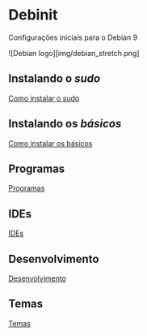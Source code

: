 # Debinit

Configurações iniciais para o Debian 9

![Debian logo][img/debian_stretch.png]

## Instalando o _sudo_

[Como instalar o sudo](sudo.md)

## Instalando os _básicos_

[Como instalar os básicos](basicos.md)

## Programas

[Programas](programa/README.md)

## IDEs

[IDEs](ide/README.md)

## Desenvolvimento

[Desenvolvimento](desenvolvimento/README.md)

## Temas

[Temas](tema/README.md)

